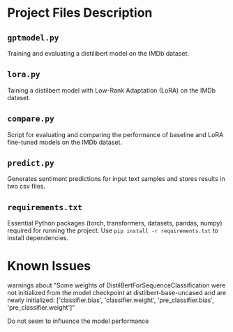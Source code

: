 # Project Files Description

## `gptmodel.py`
Training and evaluating a distilibert model on the IMDb dataset.

## `lora.py`
Taining a distilbert model with Low-Rank Adaptation (LoRA) on the IMDb dataset.

## `compare.py`
Script for evaluating and comparing the performance of baseline and LoRA fine-tuned models on the IMDb dataset.

## `predict.py`
Generates sentiment predictions for input text samples and stores results in two csv files.

## `requirements.txt`
Essential Python packages (torch, transformers, datasets, pandas, numpy) required for running the project. 
Use `pip install -r requirements.txt` to install dependencies.


# Known Issues

warnings about "Some weights of DistilBertForSequenceClassification were not initialized from the model checkpoint at distilbert-base-uncased and are newly initialized: ['classifier.bias', 'classifier.weight', 'pre_classifier.bias', 'pre_classifier.weight']" 

Do not seem to influence the model performance


